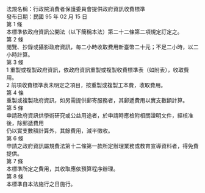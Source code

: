 法規名稱：行政院消費者保護委員會提供政府資訊收費標準  
發布日期：民國 95 年 02 月 15 日  
第 1 條  
本標準依政府資訊公開法（以下簡稱本法）第二十二條第二項規定訂定之。  
第 2 條  
閱覽、抄錄或攝影政府資訊，每二小時收取費用新臺幣二十元；不足二小時，以二小時計算。  
第 3 條  
1 重製或複製政府資訊，依政府資訊重製或複製收費標準表（如附表），收取費用。  
2 前項收費標準表未明定之項目，按重製或複製工本費，收取費用。  
第 4 條  
重製或複製政府資訊，如另需提供郵寄服務者，其郵遞費用以實支數額計算。  
第 5 條  
申請政府資訊供學術研究或公益用途者，於申請時應檢附相關證明文件，經核准後，除郵遞費用  
仍以實支數額計算外，其餘費用，減半徵收。  
第 6 條  
申請之政府資訊屬規費法第十二條第一款所定辦理業務或教育宣導資料者，得免費提供。  
第 7 條  
本標準所定之費用，其收取應依預算程序辦理。  
第 8 條  
本標準自本法施行之日施行。  


